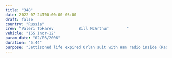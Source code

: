```yaml
---
title: "348"
date: 2022-07-24T00:00:00-05:00
draft: false
country: "Russia"
crew: "Valeri Tokarev           Bill McArthur        "
vehicle: "ISS Incr-12"
param_date: "02/03/2006"
duration: "5:44"
purpose: "Jettisoned life expired Orlan suit with Ham radio inside (RadioSkaf or Suit Sat).  Relocated Strela adapter from FGB to PMA-3. Removed zenith TUS cable from IUA, secured to MT handrail because safing bolt would not engage adequately. Retrieved science experiment (Biorisk) and photographed exterior of Service Module."
---
```


